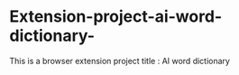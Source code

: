 # Extension-project-ai-word-dictionary-
This is a browser extension project title : AI word dictionary
